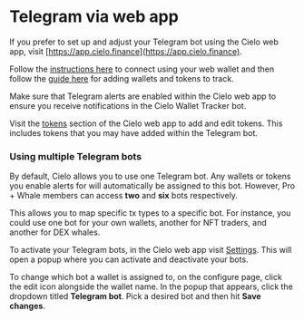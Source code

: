 # Telegram via web app

If you prefer to set up and adjust your Telegram bot using the Cielo web app, visit [https://app.cielo.finance](https://app.cielo.finance).

Follow the [instructions here](https://docs.cielo.finance/getting-started) to connect using your web wallet and then follow the [guide here](https://docs.cielo.finance/configure) for adding wallets and tokens to track.

Make sure that Telegram alerts are enabled within the Cielo web app to ensure you receive notifications in the Cielo Wallet Tracker bot.

Visit the [tokens](https://app.cielo.finance/configure/tokens) section of the Cielo web app to add and edit tokens. This includes tokens that you may have added within the Telegram bot.

### Using multiple Telegram bots

By default, Cielo allows you to use one Telegram bot. Any wallets or tokens you enable alerts for will automatically be assigned to this bot. However, Pro + Whale members can access **two** and **six** bots respectively.

This allows you to map specific tx types to a specific bot. For instance, you could use one bot for your own wallets, another for NFT traders, and another for DEX whales.

To activate your Telegram bots, in the Cielo web app visit [Settings](https://app.cielo.finance/settings). This will open a popup where you can activate and deactivate your bots.

To change which bot a wallet is assigned to, on the configure page, click the edit icon alongside the wallet name. In the popup that appears, click the dropdown titled **Telegram bot**. Pick a desired bot and then hit **Save changes**.
